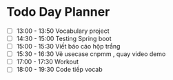 

# Todo Day Planner

- [ ] 13:00 - 13:50 Vocabulary project
- [ ] 14:30 - 15:00 Testing Spring boot
- [ ] 15:00 - 15:30 Viết báo cáo hộp trắng
- [ ] 15:30 - 16:30 Vẽ usecase cnpmm , quay video demo
- [ ] 17:00 - 17:30 Workout
- [ ] 18:00 - 19:30 Code tiếp vocab